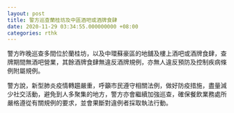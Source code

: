 ```yaml
---
layout: post
title: 警方巡查蘭桂坊及中區酒吧或酒牌食肆
date: 2020-11-29 03:34:55.000000000 +08:00
categories: rthk
---
```


警方昨晚巡查多間位於蘭桂坊，以及中環蘇豪區的地舖及樓上酒吧或酒牌食肆，查牌期間無酒吧營業，其餘酒牌食肆無違反酒牌規例，亦無人違反預防及控制疾病條例附屬規例。

警方說，新型肺炎疫情轉趨嚴重，呼籲市民遵守相關法例，做好防疫措施，盡量減少社交活動，避免到人多聚集的地方，警方亦會繼續加強巡查，確保餐飲業務處所嚴格遵從有關規例的要求，並會果斷對違例者採取執法行動。
